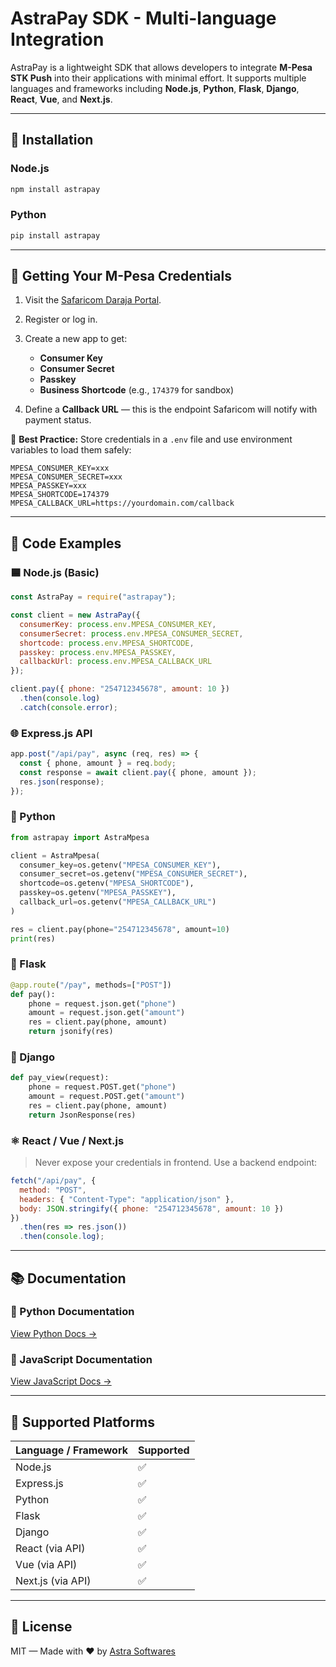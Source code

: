 # AstraPay SDK - Multi-language Integration

AstraPay is a lightweight SDK that allows developers to integrate **M-Pesa STK Push** into their applications with minimal effort. It supports multiple languages and frameworks including **Node.js**, **Python**, **Flask**, **Django**, **React**, **Vue**, and **Next.js**.

---

## 🚀 Installation

### Node.js

```bash
npm install astrapay
```

### Python

```bash
pip install astrapay
```

---

## 🔐 Getting Your M-Pesa Credentials

1. Visit the [Safaricom Daraja Portal](https://developer.safaricom.co.ke/).
2. Register or log in.
3. Create a new app to get:

   * **Consumer Key**
   * **Consumer Secret**
   * **Passkey**
   * **Business Shortcode** (e.g., `174379` for sandbox)
4. Define a **Callback URL** — this is the endpoint Safaricom will notify with payment status.

📌 **Best Practice:**
Store credentials in a `.env` file and use environment variables to load them safely:

```env
MPESA_CONSUMER_KEY=xxx
MPESA_CONSUMER_SECRET=xxx
MPESA_PASSKEY=xxx
MPESA_SHORTCODE=174379
MPESA_CALLBACK_URL=https://yourdomain.com/callback
```

---

## 🧪 Code Examples

### 🟦 Node.js (Basic)

```js
const AstraPay = require("astrapay");

const client = new AstraPay({
  consumerKey: process.env.MPESA_CONSUMER_KEY,
  consumerSecret: process.env.MPESA_CONSUMER_SECRET,
  shortcode: process.env.MPESA_SHORTCODE,
  passkey: process.env.MPESA_PASSKEY,
  callbackUrl: process.env.MPESA_CALLBACK_URL
});

client.pay({ phone: "254712345678", amount: 10 })
  .then(console.log)
  .catch(console.error);
```

### 🌐 Express.js API

```js
app.post("/api/pay", async (req, res) => {
  const { phone, amount } = req.body;
  const response = await client.pay({ phone, amount });
  res.json(response);
});
```

### 🐍 Python

```python
from astrapay import AstraMpesa

client = AstraMpesa(
  consumer_key=os.getenv("MPESA_CONSUMER_KEY"),
  consumer_secret=os.getenv("MPESA_CONSUMER_SECRET"),
  shortcode=os.getenv("MPESA_SHORTCODE"),
  passkey=os.getenv("MPESA_PASSKEY"),
  callback_url=os.getenv("MPESA_CALLBACK_URL")
)

res = client.pay(phone="254712345678", amount=10)
print(res)
```

### 🧠 Flask

```python
@app.route("/pay", methods=["POST"])
def pay():
    phone = request.json.get("phone")
    amount = request.json.get("amount")
    res = client.pay(phone, amount)
    return jsonify(res)
```

### 🧠 Django

```python
def pay_view(request):
    phone = request.POST.get("phone")
    amount = request.POST.get("amount")
    res = client.pay(phone, amount)
    return JsonResponse(res)
```

### ⚛️ React / Vue / Next.js

> Never expose your credentials in frontend. Use a backend endpoint:

```js
fetch("/api/pay", {
  method: "POST",
  headers: { "Content-Type": "application/json" },
  body: JSON.stringify({ phone: "254712345678", amount: 10 })
})
  .then(res => res.json())
  .then(console.log);
```

---

## 📚 Documentation

### 📘 Python Documentation

[View Python Docs →](https://github.com/astrasoftwares/astrapay/blob/main/Astrapay-python.md)

### 📗 JavaScript Documentation

[View JavaScript Docs →](https://github.com/astrasoftwares/astrapay/blob/main/astrapay-js.md)

---

## 🧩 Supported Platforms

| Language / Framework | Supported |
| -------------------- | --------- |
| Node.js              | ✅         |
| Express.js           | ✅         |
| Python               | ✅         |
| Flask                | ✅         |
| Django               | ✅         |
| React (via API)      | ✅         |
| Vue (via API)        | ✅         |
| Next.js (via API)    | ✅         |

---

## 📄 License

MIT — Made with ❤️ by [Astra Softwares](https://astrasoft.tech)
